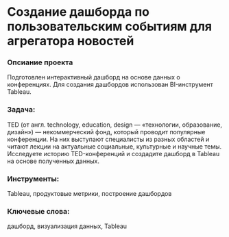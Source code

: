 # Создание дашборда по пользовательским событиям для агрегатора новостей
### Опсиание проекта 
Подготовлен интерактивный дашборд на основе данных о конференциях. Для создания дашбордов использован BI-инструмент Tableau.

### Задача: 
TED (от англ. technology, education, design — «технологии, образование, дизайн») — некоммерческий фонд, который проводит популярные конференции. На них выступают специалисты из разных областей и читают лекции на актуальные социальные, культурные и научные темы. Исследуете историю TED-конференций и создадите дашборд в Tableau на основе полученных данных.

### Инструменты: 
Tableau, продуктовые метрики, построение дашбордов

### Ключевые слова: 
дашборд, визуализация данных, Tableau
